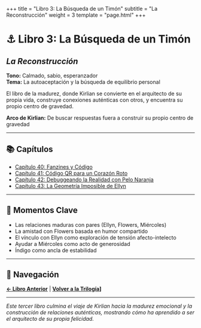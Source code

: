 +++
title = "Libro 3: La Búsqueda de un Timón"
subtitle = "La Reconstrucción"
weight = 3
template = "page.html"
+++

# ⚓ Libro 3: La Búsqueda de un Timón
## *La Reconstrucción*

**Tono:** Calmado, sabio, esperanzador  
**Tema:** La autoaceptación y la búsqueda de equilibrio personal

El libro de la madurez, donde Kirlian se convierte en el arquitecto de su propia vida, construye conexiones auténticas con otros, y encuentra su propio centro de gravedad.

**Arco de Kirlian:** De buscar respuestas fuera a construir su propio centro de gravedad

---

## 📚 Capítulos

- [Capítulo 40: Fanzines y Código](capitulo40-fanzines-y-codigo/)
- [Capítulo 41: Código QR para un Corazón Roto](capitulo41-código-qr-para-un-corazón-roto/)
- [Capítulo 42: Debuggeando la Realidad con Pelo Naranja](capitulo42-debuggeando-la-realidad-con-pelo-naranja/)
- [Capítulo 43: La Geometría Imposible de Ellyn](capitulo43-la-geometria-imposible-de-ellyn/)

---

## 🎯 Momentos Clave

- Las relaciones maduras con pares (Ellyn, Flowers, Miércoles)
- La amistad con Flowers basada en humor compartido
- El vínculo con Ellyn como exploración de tensión afecto-intelecto
- Ayudar a Miércoles como acto de generosidad
- Índigo como ancla de estabilidad

---

## 🔗 Navegación

**[← Libro Anterior](../libro2-granada-eterna-codigos-rotos/)** | **[Volver a la Trilogía](../)]**

---

*Este tercer libro culmina el viaje de Kirlian hacia la madurez emocional y la construcción de relaciones auténticas, mostrando cómo ha aprendido a ser el arquitecto de su propia felicidad.*
